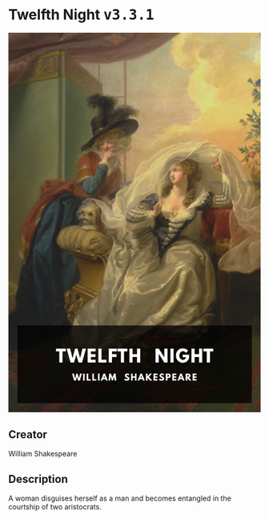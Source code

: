 
# Twelfth Night <kbd>v3.3.1</kbd>

<center>
  <img src="./cover-1024.jpg"/>
</center>

## Creator
William Shakespeare

## Description
A woman disguises herself as a man and becomes entangled in the courtship of two aristocrats.
